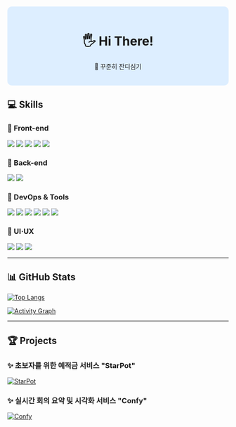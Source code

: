 <div align="center" style="background-color: #DDEEFF; padding: 20px; border-radius: 10px;">

# 🖐 Hi There! 
🌱 꾸준히 잔디심기  

</div>



## 💻 Skills  

### 🔹 Front-end  
![](https://img.shields.io/badge/HTML-239120?style=for-the-badge&logo=html5&logoColor=white) 
![](https://img.shields.io/badge/CSS-239120?style=for-the-badge&logo=css3&logoColor=white) 
![](https://img.shields.io/badge/JavaScript-F7DF1E?style=for-the-badge&logo=javascript&logoColor=black) 
![](https://img.shields.io/badge/React-61DAFB?style=for-the-badge&logo=react&logoColor=black) 
![](https://img.shields.io/badge/Vue.js-4FC08D?style=for-the-badge&logo=vue.js&logoColor=white)  

### 🔹 Back-end  
![](https://img.shields.io/badge/Python-3776AB?style=for-the-badge&logo=python&logoColor=white) 
![](https://img.shields.io/badge/Django-092E20?style=for-the-badge&logo=django&logoColor=white)  

### 🔹 DevOps & Tools  
![](https://img.shields.io/badge/Git-F05032?style=for-the-badge&logo=git&logoColor=white) 
![](https://img.shields.io/badge/GitHub-181717?style=for-the-badge&logo=github&logoColor=white) 
![](https://img.shields.io/badge/Postman-FF6C37?style=for-the-badge&logo=postman&logoColor=white) 
![](https://img.shields.io/badge/PyCharm-000000?style=for-the-badge&logo=pycharm&logoColor=white) 
![](https://img.shields.io/badge/VSCode-007ACC?style=for-the-badge&logo=visual-studio-code&logoColor=white) 
![](https://img.shields.io/badge/Notion-000000?style=for-the-badge&logo=notion&logoColor=white)  

### 🎨 UI·UX  
![](https://img.shields.io/badge/Adobe%20Photoshop-31A8FF?style=for-the-badge&logo=Adobe%20Photoshop&logoColor=white) 
![](https://img.shields.io/badge/Adobe%20Illustrator-FF9A00?style=for-the-badge&logo=Adobe%20Illustrator&logoColor=white) 
![](https://img.shields.io/badge/Figma-F24E1E?style=for-the-badge&logo=figma&logoColor=white)  

---

## 📊 GitHub Stats  

[![Top Langs](https://github-readme-stats.vercel.app/api/top-langs/?username=notrealsilk&layout=compact&theme=transparent&bg_color=DDEEFF&title_color=00008B&text_color=00008B)](https://github.com/notrealsilk)  

[![Activity Graph](https://github-readme-activity-graph.vercel.app/graph?username=notrealsilk&theme=react-dark&bg_color=DDEEFF&hide_border=true&line=00008B&color=00008B)](https://github.com/ashutosh00710/github-readme-activity-graph)  


---

## 🏆 Projects  

### ✨ 초보자를 위한 예적금 서비스 **"StarPot"**  
[![StarPot](https://github.com/user-attachments/assets/6e0dffd1-8205-499d-b15e-aa89906dbe70)](https://github.com/hyunheeya/final_pjt)  

### ✨ 실시간 회의 요약 및 시각화 서비스 **"Confy"**  
[![Confy](https://github.com/user-attachments/assets/ddba92c1-9981-4d14-866e-63b1f44b6361)](https://github.com/Setto1044/Confy)  
